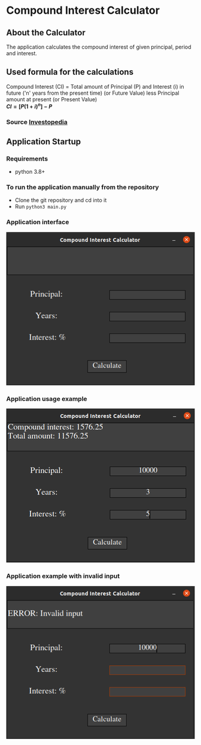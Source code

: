 # Compound Interest Calculator

## About the Calculator
The application calculates the compound interest of given principal, period and interest.

## Used formula for the calculations
Compound Interest (CI) = Total amount of Principal (P) and Interest (i) in future ('n' years from the present time) (or Future Value) less Principal amount at present (or Present Value)  
**$CI = [P(1 + i)^n]-P$**  
### Source [Investopedia](https://www.investopedia.com/terms/c/compoundinterest.asp)

## Application Startup
### Requirements
- python 3.8+

### To run the application manually from the repository
- Clone the git repository and cd into it
- Run `python3 main.py`

### Application interface
![Interface](https://github.com/luntropy/compound-interest-calculator/blob/main/images/app_interface.png)

### Application usage example
![Usage example](https://github.com/luntropy/compound-interest-calculator/blob/main/images/app_usage_example.png)

### Application example with invalid input
![Invalid input example](https://github.com/luntropy/compound-interest-calculator/blob/main/images/app_error_example.png)
